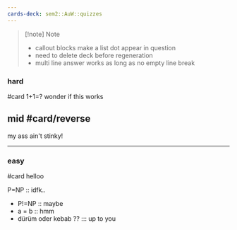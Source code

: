 ```yaml
---
cards-deck: sem2::AuW::quizzes
---
```




> [!note] Note
> - callout blocks make a list dot appear in question
> - need to delete deck before regeneration
> - multi line answer works as long as no empty line break
>   



### hard 
#card
1+1=?
wonder if this works


## mid #card/reverse 
my ass ain't stinky!

___
### easy
#card
helloo


P=NP :: idfk..

- P!=NP :: maybe
- a = b :: hmm
- dürüm oder kebab ?? ::: up to you

